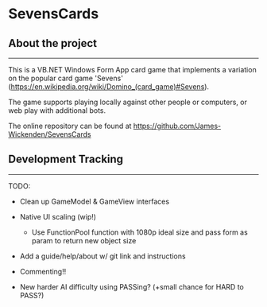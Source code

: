 # SevensCards

## About the project

---
This is a VB.NET Windows Form App card game that implements a variation on the popular card game 'Sevens' (<https://en.wikipedia.org/wiki/Domino_(card_game)#Sevens>).

The game supports playing locally against other people or computers, or web play with additional bots.

The online repository can be found at <https://github.com/James-Wickenden/SevensCards>

## Development Tracking

---

TODO:

- Clean up GameModel & GameView interfaces
- Native UI scaling (wip!)
  - Use FunctionPool function with 1080p ideal size and pass form as param to return new object size
  
- Add a guide/help/about w/ git link and instructions
- Commenting!!
- New harder AI difficulty using PASSing? (+small chance for HARD to PASS?)